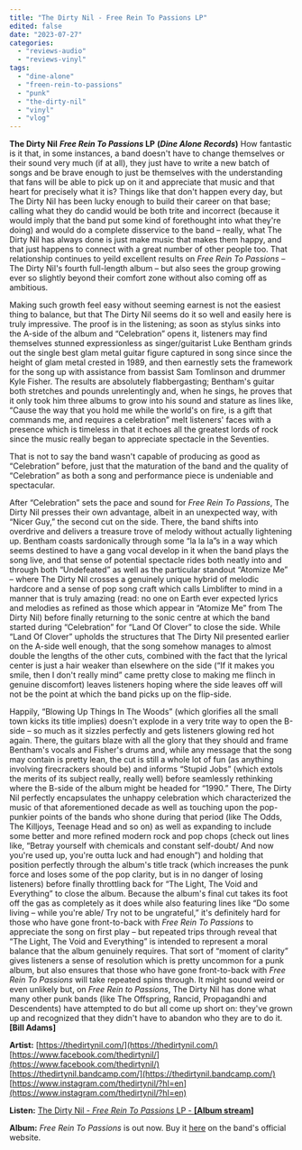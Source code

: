 ```yaml
---
title: "The Dirty Nil - Free Rein To Passions LP"
edited: false
date: "2023-07-27"
categories:
  - "reviews-audio"
  - "reviews-vinyl"
tags:
  - "dine-alone"
  - "freen-rein-to-passions"
  - "punk"
  - "the-dirty-nil"
  - "vinyl"
  - "vlog"
---
```


**The Dirty Nil** **_Free Rein To Passions_ LP** **(_Dine Alone Records_)** How fantastic is it that, in some instances, a band doesn't have to change themselves or their sound very much (if at all), they just have to write a new batch of songs and be brave enough to just be themselves with the understanding that fans will be able to pick up on it and appreciate that music and that heart for precisely what it is? Things like that don't happen every day, but The Dirty Nil has been lucky enough to build their career on that base; calling what they do candid would be both trite and incorrect (because it would imply that the band put some kind of forethought into what they're doing) and would do a complete disservice to the band – really, what The Dirty Nil has always done is just make music that makes them happy, and that just happens to connect with a great number of other people too. That relationship continues to yeild excellent results on _Free Rein To Passions_ – The Dirty Nil's fourth full-length album – but also sees the group growing ever so slightly beyond their comfort zone without also coming off as ambitious.

Making such growth feel easy without seeming earnest is not the easiest thing to balance, but that The Dirty Nil seems do it so well and easily here is truly impressive. The proof is in the listening; as soon as stylus sinks into the A-side of the album and “Celebration” opens it, listeners may find themselves stunned expressionless as singer/guitarist Luke Bentham grinds out the single best glam metal guitar figure captured in song since since the height of glam metal crested in 1989, and then earnestly sets the framework for the song up with assistance from bassist Sam Tomlinson and drummer Kyle Fisher. The results are absolutely flabbergasting; Bentham's guitar both stretches and pounds unrelentingly and, when he sings, he proves that it only took him three albums to grow into his sound and stature as lines like, “Cause the way that you hold me while the world's on fire, is a gift that commands me, and requires a celebration” melt listeners' faces with a presence which is timeless in that it echoes all the greatest lords of rock since the music really began to appreciate spectacle in the Seventies.

That is not to say the band wasn't capable of producing as good as “Celebration” before, just that the maturation of the band and the quality of “Celebration” as both a song and performance piece is undeniable and spectacular.

After “Celebration” sets the pace and sound for _Free Rein To Passions_, The Dirty Nil presses their own advantage, albeit in an unexpected way, with “Nicer Guy,” the second cut on the side. There, the band shifts into overdrive and delivers a treasure trove of melody without actually lightening up. Bentham coasts sardonically through some “la la la”s in a way which seems destined to have a gang vocal develop in it when the band plays the song live, and that sense of potential spectacle rides both neatly into and through both “Undefeated” as well as the particular standout “Atomize Me” – where The Dirty Nil crosses a genuinely unique hybrid of melodic hardcore and a sense of pop song craft which calls Limblifter to mind in a manner that is truly amazing (read: no one on Earth ever expected lyrics and melodies as refined as those which appear in “Atomize Me” from The Dirty Nil) before finally returning to the sonic centre at which the band started during “Celebration” for “Land Of Clover” to close the side. While “Land Of Clover” upholds the structures that The Dirty Nil presented earlier on the A-side well enough, that the song somehow manages to almost double the lengths of the other cuts, combined with the fact that the lyrical center is just a hair weaker than elsewhere on the side (“If it makes you smile, then I don't really mind” came pretty close to making me flinch in genuine discomfort) leaves listeners hoping where the side leaves off will not be the point at which the band picks up on the flip-side.

Happily, “Blowing Up Things In The Woods” (which glorifies all the small town kicks its title implies) doesn't explode in a very trite way to open the B-side – so much as it sizzles perfectly and gets listeners glowing red hot again. There, the guitars blaze with all the glory that they should and frame Bentham's vocals and Fisher's drums and, while any message that the song may contain is pretty lean, the cut is still a whole lot of fun (as anything involving firecrackers should be) and informs “Stupid Jobs” (which extols the merits of its subject really, really well) before seamlessly rethinking where the B-side of the album might be headed for “1990.” There, The Dirty Nil perfectly encapsulates the unhappy celebration which characterized the music of that aforementioned decade as well as touching upon the pop-punkier points of the bands who shone during that period (like The Odds, The Killjoys, Teenage Head and so on) as well as expanding to include some better and more refined modern rock and pop chops (check out lines like, “Betray yourself with chemicals and constant self-doubt/ And now you're used up, you're outta luck and had enough”) and holding that position perfectly through the album's title track (which increases the punk force and loses some of the pop clarity, but is in no danger of losing listeners) before finally throttling back for “The Light, The Void and Everything” to close the album. Because the album's final cut takes its foot off the gas as completely as it does while also featuring lines like “Do some living – while you're able/ Try not to be ungrateful,” it's definitely hard for those who have gone front-to-back with _Free Rein To Passions_ to appreciate the song on first play – but repeated trips through reveal that “The Light, The Void and Everything” is intended to represent a moral balance that the album genuinely requires. That sort of “moment of clarity” gives listeners a sense of resolution which is pretty uncommon for a punk album, but also ensures that those who have gone front-to-back with _Free Rein To Passions_ will take repeated spins through. It might sound weird or even unlikely but, on _Free Rein to Passions_, The Dirty Nil has done what many other punk bands (like The Offspring, Rancid, Propagandhi and Descendents) have attempted to do but all come up short on: they've grown up and recognized that they didn't have to abandon who they are to do it. **\[Bill Adams\]**

**Artist:** [https://thedirtynil.com/](https://thedirtynil.com/) [https://www.facebook.com/thedirtynil/](https://www.facebook.com/thedirtynil/) [https://thedirtynil.bandcamp.com/](https://thedirtynil.bandcamp.com/) [https://www.instagram.com/thedirtynil/?hl=en](https://www.instagram.com/thedirtynil/?hl=en)

**Listen:** [The Dirty Nil - _Free Rein To Passions_ LP - **\[Album stream\]**](https://www.youtube.com/watch?v=YVZ5Cu3ZRcI&list=OLAK5uy_nKXpNc0v2wt-TV7o7JMn7gMupaklDvIZc&index=1)

**Album:** _Free Rein To Passions_ is out now. Buy it [here](https://www.thedirtynilstream.com/FreeReintoPassions) on the band's official website.
